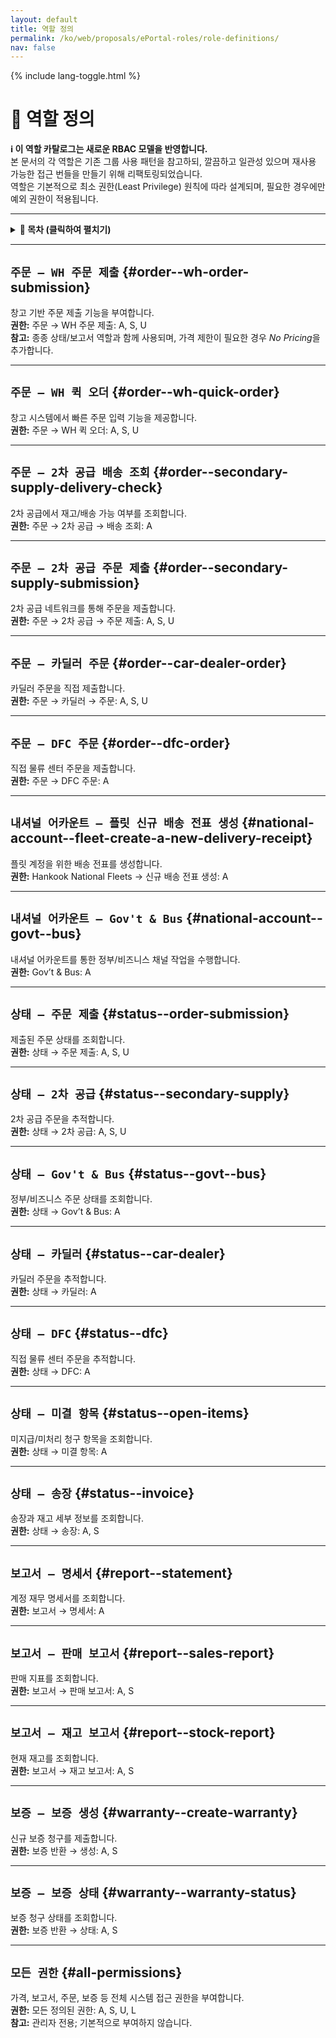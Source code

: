 ```yaml
---
layout: default
title: 역할 정의
permalink: /ko/web/proposals/ePortal-roles/role-definitions/
nav: false
---
```


{% include lang-toggle.html %}

# 📘 역할 정의

**ℹ️ 이 역할 카탈로그는 새로운 RBAC 모델을 반영합니다.**  
본 문서의 각 역할은 기존 그룹 사용 패턴을 참고하되, 깔끔하고 일관성 있으며 재사용 가능한 접근 번들을 만들기 위해 리팩토링되었습니다.  
역할은 기본적으로 최소 권한(Least Privilege) 원칙에 따라 설계되며, 필요한 경우에만 예외 권한이 적용됩니다.

---

<details markdown="1">
  <summary><strong>📑 목차 (클릭하여 펼치기)</strong></summary>

- [`주문 – WH 주문 제출`](#order--wh-order-submission)
- [`주문 – WH 퀵 오더`](#order--wh-quick-order)
- [`주문 – 2차 공급 배송 조회`](#order--secondary-supply-delivery-check)
- [`주문 – 2차 공급 주문 제출`](#order--secondary-supply-submission)
- [`주문 – 카딜러 주문`](#order--car-dealer-order)
- [`주문 – DFC 주문`](#order--dfc-order)
- [`내셔널 어카운트 – 플릿 신규 배송 전표 생성`](#national-account--fleet-create-a-new-delivery-receipt)
- [`내셔널 어카운트 – Gov't & Bus`](#national-account--govt--bus)
- [`상태 – 주문 제출`](#status--order-submission)
- [`상태 – 2차 공급`](#status--secondary-supply)
- [`상태 – Gov't & Bus`](#status--govt--bus)
- [`상태 – 카딜러`](#status--car-dealer)
- [`상태 – DFC`](#status--dfc)
- [`상태 – 미결 항목`](#status--open-items)
- [`상태 – 송장`](#status--invoice)
- [`보고서 – 명세서`](#report--statement)
- [`보고서 – 판매 보고서`](#report--sales-report)
- [`보고서 – 재고 보고서`](#report--stock-report)
- [`보증 – 보증 생성`](#warranty--create-warranty)
- [`보증 – 보증 상태`](#warranty--warranty-status)
- [`모든 권한`](#all-permissions)

</details>

---

## `주문 – WH 주문 제출` {#order--wh-order-submission}

창고 기반 주문 제출 기능을 부여합니다.  
**권한:** 주문 → WH 주문 제출: A, S, U  
**참고:** 종종 상태/보고서 역할과 함께 사용되며, 가격 제한이 필요한 경우 *No Pricing*을 추가합니다.

---

## `주문 – WH 퀵 오더` {#order--wh-quick-order}

창고 시스템에서 빠른 주문 입력 기능을 제공합니다.  
**권한:** 주문 → WH 퀵 오더: A, S, U

---

## `주문 – 2차 공급 배송 조회` {#order--secondary-supply-delivery-check}

2차 공급에서 재고/배송 가능 여부를 조회합니다.  
**권한:** 주문 → 2차 공급 → 배송 조회: A

---

## `주문 – 2차 공급 주문 제출` {#order--secondary-supply-submission}

2차 공급 네트워크를 통해 주문을 제출합니다.  
**권한:** 주문 → 2차 공급 → 주문 제출: A, S, U

---

## `주문 – 카딜러 주문` {#order--car-dealer-order}

카딜러 주문을 직접 제출합니다.  
**권한:** 주문 → 카딜러 → 주문: A, S, U

---

## `주문 – DFC 주문` {#order--dfc-order}

직접 물류 센터 주문을 제출합니다.  
**권한:** 주문 → DFC 주문: A

---

## `내셔널 어카운트 – 플릿 신규 배송 전표 생성` {#national-account--fleet-create-a-new-delivery-receipt}

플릿 계정을 위한 배송 전표를 생성합니다.  
**권한:** Hankook National Fleets → 신규 배송 전표 생성: A

---

## `내셔널 어카운트 – Gov't & Bus` {#national-account--govt--bus}

내셔널 어카운트를 통한 정부/비즈니스 채널 작업을 수행합니다.  
**권한:** Gov’t & Bus: A

---

## `상태 – 주문 제출` {#status--order-submission}

제출된 주문 상태를 조회합니다.  
**권한:** 상태 → 주문 제출: A, S, U

---

## `상태 – 2차 공급` {#status--secondary-supply}

2차 공급 주문을 추적합니다.  
**권한:** 상태 → 2차 공급: A, S, U

---

## `상태 – Gov't & Bus` {#status--govt--bus}

정부/비즈니스 주문 상태를 조회합니다.  
**권한:** 상태 → Gov’t & Bus: A

---

## `상태 – 카딜러` {#status--car-dealer}

카딜러 주문을 추적합니다.  
**권한:** 상태 → 카딜러: A

---

## `상태 – DFC` {#status--dfc}

직접 물류 센터 주문을 추적합니다.  
**권한:** 상태 → DFC: A

---

## `상태 – 미결 항목` {#status--open-items}

미지급/미처리 청구 항목을 조회합니다.  
**권한:** 상태 → 미결 항목: A

---

## `상태 – 송장` {#status--invoice}

송장과 재고 세부 정보를 조회합니다.  
**권한:** 상태 → 송장: A, S

---

## `보고서 – 명세서` {#report--statement}

계정 재무 명세서를 조회합니다.  
**권한:** 보고서 → 명세서: A

---

## `보고서 – 판매 보고서` {#report--sales-report}

판매 지표를 조회합니다.  
**권한:** 보고서 → 판매 보고서: A, S

---

## `보고서 – 재고 보고서` {#report--stock-report}

현재 재고를 조회합니다.  
**권한:** 보고서 → 재고 보고서: A, S

---

## `보증 – 보증 생성` {#warranty--create-warranty}

신규 보증 청구를 제출합니다.  
**권한:** 보증 반환 → 생성: A, S

---

## `보증 – 보증 상태` {#warranty--warranty-status}

보증 청구 상태를 조회합니다.  
**권한:** 보증 반환 → 상태: A, S

---

## `모든 권한` {#all-permissions}

가격, 보고서, 주문, 보증 등 전체 시스템 접근 권한을 부여합니다.  
**권한:** 모든 정의된 권한: A, S, U, L  
**참고:** 관리자 전용; 기본적으로 부여하지 않습니다.
